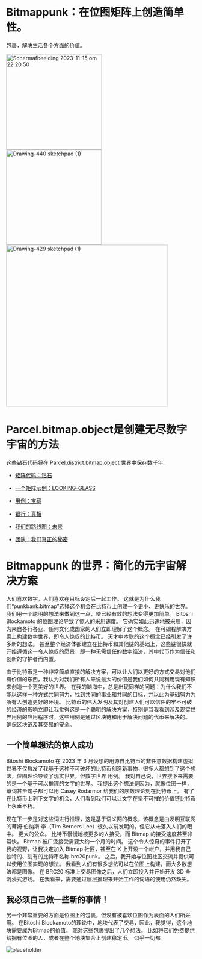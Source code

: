 



# Bitmappunk：在位图矩阵上创造简单性。
包裹，解决生活各个方面的价值。

<img width="254" alt="Scherm­afbeelding 2023-11-15 om 22 20 50" src="https://github.com/wiard/Umeko/assets/900114/e5f349e0-5a30-4736-80e4-26db7fc6d4b0">
<img width="253" alt="Drawing-440 sketchpad (1)" src="https://github.com/wiard/punkbank/assets/900114/d5507144-0bcc-4324-9cc4-b0f9df7341bc">
<img width="430" alt="Drawing-429 sketchpad (1)" src="https://github.com/wiard/Umeko/assets/900114/a7ebaff7-2125-48a5-974a-cf9da115e8da">

# Parcel.bitmap.object是创建无尽数字宇宙的方法
这些钻石代码将在 Parcel.district.bitmap.object 世界中保存数千年.
- [矩阵代码：钻石](/docs/codebase.md)
- [一个矩阵示例：LOOKING-GLASS](/docs/story.md)
- [用例：宝藏](/docs/usecases.md)
- [银行：真相](/docs/bank.md)

- [我们的路线图：未来](roadmapChina.md)
- [团队：我们真正的秘密](theMatrixTeam.md)

# Bitmappunk 的世界：简化的元宇宙解决方案

人们喜欢数字，人们喜欢在目标设定后一起工作。 这就是为什么我们“punkbank.bitmap”选择这个机会在比特币上创建一个更小、更快乐的世界。 我们用一个聪明的想法来做到这一点，使已经有效的想法变得更加简单。 Bitoshi Blockamoto 的位图理论导致了惊人的采用速度。 它确实如此迅速地被采用，因为来自各行各业、任何文化或国家的人们立即理解了这个概念。 在可编程解决方案上构建数字世界，即令人惊叹的比特币。 天才中本聪的这个概念已经引发了许多新的想法。 甚至整个经济体都建立在比特币和其他链的基础上，这些链很快就开始遵循这一令人惊叹的愿景，即一种无需信任的数字经济，其中代币作为信任和创新的守护者而内置。

由于比特币是一种非常简单直接的解决方案，可以让人们以更好的方式交易对他们有价值的东西，我认为对我们所有人来说最大的价值是我们如何共同利用现有知识来创造一个更美好的世界。 在我的脑海中，总是出现同样的问题：为什么我们不能以这样一种方式共同努力，找到共同的事业和共同的目标，并以此为基础努力为所有人创造更好的环境。
比特币的伟大发明及其对创建人们可以信任的牢不可破的经济的影响立即让我觉得这是一个聪明的解决方案，特别是当我看到涉及现实世界用例的应用程序时，这些用例是通过区块链和用于解决问题的代币来解决的。 确保区块链及其交易的安全。

## 一个简单想法的惊人成功

Bitoshi Blockamoto 在 2023 年 3 月设想的用源自比特币的非任意数据构建虚拟世界不仅启发了我基于这种不可破坏的比特币创造新事物，很多人都想到了这个想法，位图理论导致了现实世界，但数字世界 用例。
我对自己说，世界接下来需要的是一个基于可以推理的文字的世界。 我提出这个想法是因为，就像位图一样，单词甚至句子都可以用 Casey Rodarmor 给我们的序数理论刻在比特币上。 有了在比特币上刻下文字的机会，人们看到我们可以让文字在坚不可摧的价值链比特币上永垂不朽。

现在下一步是对这些词进行推理，这是基于语义网的概念，该概念是由发明互联网的蒂姆·伯纳斯·李（Tim Berners Lee）很久以前发明的，但它从未落入人们的眼中。 更大的公众。 比特币慢慢地被更多的人接受，而 Bitmap 的接受速度甚至非常快。 Bitmap 被广泛接受需要大约一个月的时间。
这个令人惊奇的事件打开了我的视野，让我决定加入 Bitmap 社区，甚至在 X 上开设一个帐户，并用我自己独特的、刻有的比特币名称 brc20punk。 之后，我开始与位图社区交流并提供可以使用位图实现的想法。
我看到人们有很多想法可以在位图上构建，而大多数想法都是图像。 在 BRC20 标准上交易图像之后，人们立即投入并开始开发 3D 全沉浸式游戏。
在我看来，需要通过层层推理来开始工作的词语的使用仍然缺失。

## 我必须自己做一些新的事情！

另一个非常重要的方面是位图上的包裹，但没有被喜欢位图作为表面的人们所采用。 在Bitoshi Blockamoto的理论中，地块代表了交易，因此，我觉得，这个地块需要成为Bitmap的价值。 我对这些包裹提出了几个想法。 比如将它们免费提供给拥有位图的人，或者在整个地块集合上创建稳定币。 似乎一切都

![placeholder](https://via.placeholder.com/1)

